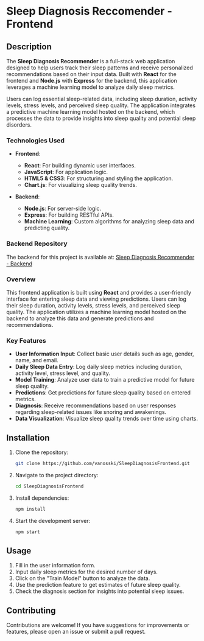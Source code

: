 # Sleep Diagnosis Reccomender - Frontend

## Description
The **Sleep Diagnosis Recommender** is a full-stack web application designed to help users track their sleep patterns and receive personalized recommendations based on their input data. Built with **React** for the frontend and **Node.js** with **Express** for the backend, this application leverages a machine learning model to analyze daily sleep metrics.

Users can log essential sleep-related data, including sleep duration, activity levels, stress levels, and perceived sleep quality. The application integrates a predictive machine learning model hosted on the backend, which processes the data to provide insights into sleep quality and potential sleep disorders. 

### Technologies Used
- **Frontend**: 
  - **React**: For building dynamic user interfaces.
  - **JavaScript**: For application logic.
  - **HTML5 & CSS3**: For structuring and styling the application.
  - **Chart.js**: For visualizing sleep quality trends.

- **Backend**:
  - **Node.js**: For server-side logic.
  - **Express**: For building RESTful APIs.
  - **Machine Learning**: Custom algorithms for analyzing sleep data and predicting quality.

### Backend Repository
The backend for this project is available at: [Sleep Diagnosis Recommender - Backend](https://github.com/vanosski/SleepDiagnosisBackend)

### Overview
This frontend application is built using **React** and provides a user-friendly interface for entering sleep data and viewing predictions. Users can log their sleep duration, activity levels, stress levels, and perceived sleep quality. The application utilizes a machine learning model hosted on the backend to analyze this data and generate predictions and recommendations.

### Key Features
- **User Information Input**: Collect basic user details such as age, gender, name, and email.
- **Daily Sleep Data Entry**: Log daily sleep metrics including duration, activity level, stress level, and quality.
- **Model Training**: Analyze user data to train a predictive model for future sleep quality.
- **Predictions**: Get predictions for future sleep quality based on entered metrics.
- **Diagnosis**: Receive recommendations based on user responses regarding sleep-related issues like snoring and awakenings.
- **Data Visualization**: Visualize sleep quality trends over time using charts.

## Installation
1. Clone the repository:
   ```bash
   git clone https://github.com/vanosski/SleepDiagnosisFrontend.git
   ```
2. Navigate to the project directory:
   ```bash
   cd SleepDiagnosisFrontend
   ```
3. Install dependencies:
   ```bash
   npm install
   ```
4. Start the development server:
   ```bash
   npm start
   ```

## Usage
1. Fill in the user information form.
2. Input daily sleep metrics for the desired number of days.
3. Click on the "Train Model" button to analyze the data.
4. Use the prediction feature to get estimates of future sleep quality.
5. Check the diagnosis section for insights into potential sleep issues.

## Contributing
Contributions are welcome! If you have suggestions for improvements or features, please open an issue or submit a pull request.
